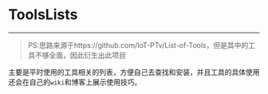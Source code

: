 <!--
 * @Description: README
 * @Author: smile
 * @Date: 2022-05-11 16:20:47
 * @LastEditTime: 2022-05-11 16:26:35
 * @LastEditors: smile
-->
# ToolsLists
---
> PS:思路来源于https://github.com/IoT-PTv/List-of-Tools，但是其中的工具不够全面，因此衍生出此项目

主要是平时使用的工具相关的列表，方便自己去查找和安装，并且工具的具体使用还会在自己的`wiki`和博客上展示使用技巧。
